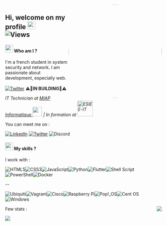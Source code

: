 <img align="right" src="https://media.giphy.com/media/84SFZf1BKgzeny1WxQ/giphy.gif" width="300px" style="border-radius:50%">

## Hi, welcome on my profile <img src="https://media.giphy.com/media/hvRJCLFzcasrR4ia7z/giphy.gif" width="25px">⠀⠀⠀⠀  ![Views](https://komarev.com/ghpvc/?username=erwanclx&style=for-the-badge)

#### <img src="https://i.pinimg.com/originals/20/c6/09/20c609f194dde4421224b94e9d3d5c6c.gif" width="25px"> Who am I ?

I'm a french student in system security and network. I am passionate about development, especially web. <br> <br> [![Twitter](https://img.shields.io/badge/-PORTFOLIO-blueviolet?style=for-the-badge&logo=HTML5&logoColor=white)](https://erwancloux.fr)
 ⚠️🚧**IN BUILDING**🚧⚠️

<p><em>IT Technician at <a href="https://miap.fr">MIAP Informatique <img src="https://lh3.googleusercontent.com/-dziqP6nan8I/AAAAAAAAAAI/AAAAAAAAAAA/qqEez4QwPlA/s44-p-k-no-ns-nd/photo.jpg" width="30px"/></a> | In formation at <a href="https://www.esiee-it.fr/fr"><img src="https://www.esiee-it.fr/themes/custom/generic/medias/logo-esiee-it.png" alt="ESIEE-IT" width="50px"/></a></em></p>


You can meet me on :

[![LinkedIn](https://img.shields.io/badge/linkedin-%230077B5.svg?style=for-the-badge&logo=linkedin&logoColor=white)](https://www.linkedin.com/in/erwanclx/)
[![Twitter](https://img.shields.io/badge/Twitter-%231DA1F2.svg?style=for-the-badge&logo=Twitter&logoColor=white)](https://www.twitter.com/erwanclx)
![Discord](https://img.shields.io/badge/erwanclx-%237289DA.svg?style=for-the-badge&logo=discord&logoColor=white)

#### <img src="https://aaronyoung.gallerycdn.vsassets.io/extensions/aaronyoung/dark-synthwave-vscode/1.0.3/1672084075488/Microsoft.VisualStudio.Services.Icons.Default" width="25px"> My skills ?

I work with : 

![HTML5](https://img.shields.io/badge/html5-%23E34F26.svg?style=for-the-badge&logo=html5&logoColor=white)![CSS3](https://img.shields.io/badge/css3-%231572B6.svg?style=for-the-badge&logo=css3&logoColor=white)![JavaScript](https://img.shields.io/badge/javascript-%23323330.svg?style=for-the-badge&logo=javascript&logoColor=%23F7DF1E)![Python](https://img.shields.io/badge/python-3670A0?style=for-the-badge&logo=python&logoColor=ffdd54)![Flutter](https://img.shields.io/badge/Flutter-%2302569B.svg?style=for-the-badge&logo=Flutter&logoColor=white)![Shell Script](https://img.shields.io/badge/shell_script-%23121011.svg?style=for-the-badge&logo=gnu-bash&logoColor=white)![PowerShell](https://img.shields.io/badge/PowerShell-%235391FE.svg?style=for-the-badge&logo=powershell&logoColor=white)![Docker](https://img.shields.io/badge/docker-%230db7ed.svg?style=for-the-badge&logo=docker&logoColor=white)


--

![Ubiquiti](https://img.shields.io/badge/ubiquiti-%230559C9.svg?style=for-the-badge&logo=ubiquiti&logoColor=white)![Vagrant](https://img.shields.io/badge/vagrant-%231563FF.svg?style=for-the-badge&logo=vagrant&logoColor=white)![Cisco](https://img.shields.io/badge/cisco-%23049fd9.svg?style=for-the-badge&logo=cisco&logoColor=black)![Raspberry Pi](https://img.shields.io/badge/-RaspberryPi-C51A4A?style=for-the-badge&logo=Raspberry-Pi)![Pop!\_OS](https://img.shields.io/badge/Pop!_OS-48B9C7?style=for-the-badge&logo=Pop!_OS&logoColor=white)![Cent OS](https://img.shields.io/badge/cent%20os-002260?style=for-the-badge&logo=centos&logoColor=F0F0F0)![Windows](https://img.shields.io/badge/Windows-0078D6?style=for-the-badge&logo=windows&logoColor=white)


Few stats :
<img src="https://github-readme-stats.vercel.app/api/top-langs/?username=erwanclx&theme=buefy&exclude_repo=glpi-glassmorphismtheme" align="right"/>

<img src="https://github-readme-stats.vercel.app/api?username=erwanclx&show_icons=true&theme=buefy"/>

